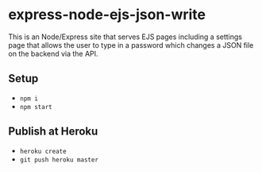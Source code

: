 # express-node-ejs-json-write

This is an Node/Express site that serves EJS pages including a settings page that allows the user to type in a password which changes a JSON file on the backend via the API.

## Setup

- `npm i`
- `npm start`

## Publish at Heroku

- `heroku create`
- `git push heroku master`
